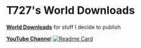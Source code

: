 # T727's World Downloads
[**World Downloads**](https://github.com/T-727/T727-WDL/releases) for stuff I decide to publish

[**YouTube Channe**l](https://www.youtube.com/channel/UCqWN59-FWvGqIlawe-I57iA)
[![Readme Card](https://github-readme-stats.vercel.app/api/pin/?username=T-727&repo=github-readme-stats)](https://github.com/T-727/github-readme-stats)

